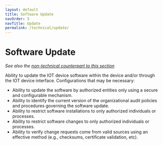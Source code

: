 ```yaml
---
layout: default
title: Software Update
navOrder: 5
navTitle: Update
permalink: /technical/update/
---
```


# Software Update

_See also the [non-technical counterpart to this section](../_8259-Control/update.md)_

Ability to update the IOT device software within the device and/or through the IOT device interface. Configurations that may be necessary:
- Ability to update the software by authorized entities only using a secure and configurable mechanism.
- Ability to identify the current version of the organizational audit policies and procedures governing the software update. 
- Ability to restrict software installations to only authorized individuals or processes. 
- Ability to restrict software changes to only authorized individuals or processes. 
- Ability to verify change requests come from valid sources using an effective method (e.g., checksums, certificate validation, etc).
